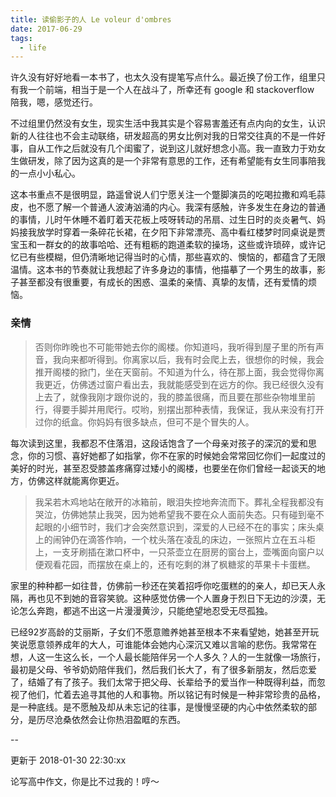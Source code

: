 ```yaml
---
title: 读偷影子的人 Le voleur d'ombres
date: 2017-06-29
tags:
  - life
---
```


许久没有好好地看一本书了，也太久没有提笔写点什么。最近换了份工作，组里只有我一个前端，相当于是一个人在战斗了，所幸还有 google 和 stackoverflow 陪我，嗯，感觉还行。

不过组里仍然没有女生，现实生活中我其实是个容易害羞还有点内向的女生，认识新的人往往也不会主动联络，研发超高的男女比例对我的日常交往真的不是一件好事，自从工作之后就没有几个闺蜜了，说到这儿就好想念小高。我一直致力于劝女生做研发，除了因为这真的是一个非常有意思的工作，还有希望能有女生同事陪我的一点小小私心。<!--more-->

这本书重点不是很明显，路遥曾说人们宁愿关注一个蹩脚演员的吃喝拉撒和鸡毛蒜皮，也不愿了解一个普通人波涛汹涌的内心。我深有感触，许多发生在身边的普通的事情，儿时午休睡不着盯着天花板上吱呀转动的吊扇、过生日时的炎炎暑气、妈妈接我放学时穿着一条碎花长裙，在夕阳下非常漂亮、高中看红楼梦时同桌说是贾宝玉和一群女的的故事哈哈、还有粗粝的跑道柔软的操场，这些或许琐碎，或许记忆已有些模糊，但仍清晰地记得当时的心情，那些喜欢的、懊恼的，都蕴含了无限温情。这本书的节奏就让我想起了许多身边的事情，他描摹了一个男生的故事，影子甚至都没有很重要，有成长的困惑、温柔的亲情、真挚的友情，还有爱情的烦恼。

### 亲情

> 否则你昨晚也不可能带她去你的阁楼。你知道吗，我听得到屋子里的所有声音，我向来都听得到。你离家以后，我有时会爬上去，很想你的时候，我会推开阁楼的掀门，坐在天窗前。不知道为什么，待在那上面，我会觉得你离我更近，仿佛透过窗户看出去，我就能感受到在远方的你。我已经很久没有上去了，就像我刚才跟你说的，我的膝盖很痛，而且要在那些杂物堆里前行，得要手脚并用爬行。哎哟，别摆出那种表情，我保证，我从来没有打开过你的纸盒。你妈妈有很多缺点，但可不是个冒失的人。

每次读到这里，我都忍不住落泪，这段话饱含了一个母亲对孩子的深沉的爱和思念，你的习惯、喜好她都了如指掌，你不在家的时候她会常常回忆你们一起度过的美好的时光，甚至忍受膝盖疼痛穿过矮小的阁楼，也要坐在你们曾经一起谈天的地方，仿佛这样就能离你更近。

> 我呆若木鸡地站在敞开的冰箱前，眼泪失控地奔流而下。葬礼全程我都没有哭泣，仿佛她禁止我哭，因为她希望我不要在众人面前失态。只有碰到毫不起眼的小细节时，我们才会突然意识到，深爱的人已经不在的事实；床头桌上的闹钟仍在滴答作响，一个枕头落在凌乱的床边，一张照片立在五斗柜上，一支牙刷插在漱口杯中，一只茶壶立在厨房的窗台上，壶嘴面向窗户以便观看花园，而摆放在桌上的，还有吃剩的淋了枫糖浆的苹果卡卡蛋糕。

家里的种种都一如往昔，仿佛前一秒还在笑着招呼你吃蛋糕的的亲人，却已天人永隔，再也见不到她的音容笑貌。这种感觉仿佛一个人置身于烈日下无边的沙漠，无论怎么奔跑，都逃不出这一片漫漫黄沙，只能绝望地忍受无尽孤独。

已经92岁高龄的艾丽斯，子女们不愿意赡养她甚至根本不来看望她，她甚至开玩笑说愿意领养成年的大人，可谁能体会她内心深沉又难以言喻的悲伤。我常常在想，人这一生这么长，一个人最长能陪伴另一个人多久？人的一生就像一场旅行，最初是父母、爷爷奶奶陪伴我们，然后我们长大了，有了很多新朋友，然后恋爱了，结婚了有了孩子。我们太常于把父母、长辈给予的爱当作一种既得利益，而忽视了他们，忙着去追寻其他的人和事物。所以铭记有时候是一种非常珍贵的品格，是一种底线。是不愿触及却从未忘记的往事，是慢慢坚硬的内心中依然柔软的部分，是历尽沧桑依然会让你热泪盈眶的东西。

--

更新于 2018-01-30 22:30:xx

论写高中作文，你是比不过我的！哼～
